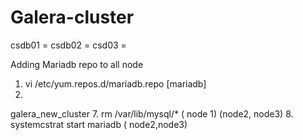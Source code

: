# Galera-cluster
csdb01 = 
csdb02 = 
csd03 = 


Adding Mariadb repo to all node
1. vi /etc/yum.repos.d/mariadb.repo
[mariadb]
6.
galera_new_cluster
7. rm /var/lib/mysql/*
( node 1)
(node2, node3)
8. systemcstrat start mariadb ( node2,node3)

